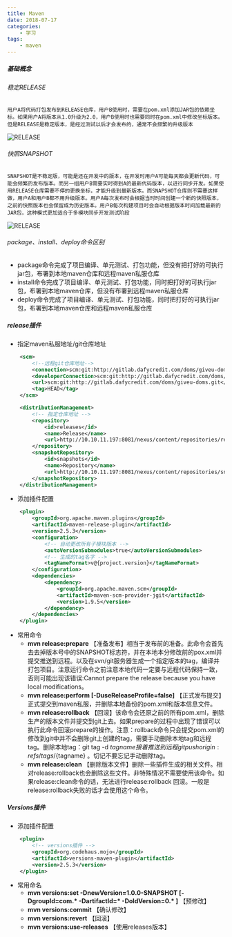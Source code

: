 ```yaml
---
title: Maven
date: 2018-07-17
categories:
    - 学习
tags:
    - maven
---
```

##### 基础概念

###### 稳定RELEASE
    用户A将代码打包发布到RELEASE仓库，用户B使用时，需要在pom.xml添加JAR包的依赖坐标。如果用户A将版本从1.0升级为2.0，用户B使用时也需要同时在pom.xml中修改坐标版本。但是RELEASE是稳定版本，是经过测试以后才会发布的，通常不会频繁的升级版本
![RELEASE](https://img-blog.csdn.net/20170325212027351?watermark/2/text/aHR0cDovL2Jsb2cuY3Nkbi5uZXQvd2FuZ2JfamF2YQ==/font/5a6L5L2T/fontsize/400/fill/I0JBQkFCMA==/dissolve/70/gravity/Center)

###### 快照SNAPSHOT
    SNAPSHOT是不稳定版，可能是还在开发中的版本，在开发时用户A可能每天都会更新代码，可能会频繁的发布版本。而另一组用户B需要实时得到A的最新代码版本，以进行同步开发。如果使用RELEASE仓库需要不停的更换坐标，才能升级到最新版本。而SNAPSHOT仓库则不需要这样做，用户A和用户B都不用升级版本。用户A每次发布时会根据当时时间创建一个新的快照版本，之前的快照版本也会保留成为历史版本。用户B每次构建项目时会自动根据版本时间加载最新的JAR包，这种模式更加适合于多模块同步开发测试阶段
![RELEASE](https://img-blog.csdn.net/20170325212438654?watermark/2/text/aHR0cDovL2Jsb2cuY3Nkbi5uZXQvd2FuZ2JfamF2YQ==/font/5a6L5L2T/fontsize/400/fill/I0JBQkFCMA==/dissolve/70/gravity/Center)

###### package、install、deploy命令区别
* package命令完成了项目编译、单元测试、打包功能，但没有把打好的可执行jar包，布署到本地maven仓库和远程maven私服仓库
* install命令完成了项目编译、单元测试、打包功能，同时把打好的可执行jar包，布署到本地maven仓库，但没有布署到远程maven私服仓库
* deploy命令完成了项目编译、单元测试、打包功能，同时把打好的可执行jar包，布署到本地maven仓库和远程maven私服仓库

<!-- more -->

##### release插件

* 指定maven私服地址/git仓库地址
```xml
    <scm>
        <!--远程git仓库地址-->
        <connection>scm:git:http://gitlab.dafycredit.com/doms/giveu-doms.git</connection>
        <developerConnection>scm:git:http://gitlab.dafycredit.com/doms/giveu-doms.git</developerConnection>
        <url>scm:git:http://gitlab.dafycredit.com/doms/giveu-doms.git</url>
        <tag>HEAD</tag>
    </scm>

    <distributionManagement>
        <!-- 指定仓库地址 -->
        <repository>
            <id>releases</id>
            <name>Release</name>
            <url>http://10.10.11.197:8081/nexus/content/repositories/releases/</url>
        </repository>
        <snapshotRepository>
            <id>snapshots</id>
            <name>Repository</name>
            <url>http://10.10.11.197:8081/nexus/content/repositories/snapshots/</url>
        </snapshotRepository>
    </distributionManagement>
```
* 添加插件配置
```xml
    <plugin>
        <groupId>org.apache.maven.plugins</groupId>
        <artifactId>maven-release-plugin</artifactId>
        <version>2.5.3</version>
        <configuration>
            <!-- 自动更改所有子模块版本 -->
            <autoVersionSubmodules>true</autoVersionSubmodules>
            <!-- 生成的tag名字 -->
            <tagNameFormat>v@{project.version}</tagNameFormat>
        </configuration>
        <dependencies>
            <dependency>
                <groupId>org.apache.maven.scm</groupId>
                <artifactId>maven-scm-provider-jgit</artifactId>
                <version>1.9.5</version>
            </dependency>
        </dependencies>
    </plugin>
```
* 常用命令
    * **mvn release:prepare** 【准备发布】相当于发布前的准备。此命令会首先去去掉版本号中的SNAPSHOT标志符，并在本地本分修改前的pox.xml并提交推送到远程。以及在svn/git服务器生成一个指定版本的tag，编译并打包项目。注意运行命令之前注意本地代码一定要与远程代码保持一致，否则可能出现该错误:Cannot prepare the release because you have local modifications。
    * **mvn release:perform [-DuseReleaseProfile=false]** 【正式发布提交】正式提交到maven私服，并删除本地备份的pom.xml和版本信息文件。
    * **mvn release:rollback** 【回滚】该命令会还原之前的所有pom.xml，删除生产的版本文件并提交到git上去。如果prepare的过程中出现了错误可以执行此命令回滚prepare的操作。注意：rollback命令只会提交pom.xml的修改到git中并不会删除git上创建的tag，需要手动删除本地tag和远程tag。删除本地tag：git tag -d ${tagname} 接着推送到远程 git push origin :refs/tags/${tagname} 。切记不要忘记手动删除tag。
    * **mvn release:clean** 【删除版本文件】删除一些插件生成的相关文件。相对release:rollback也会删除这些文件。非特殊情况不需要使用该命令。如果release:clean命令的话，无法进行release:rollback 回滚。一般是release:rollback失败的话才会使用这个命令。

##### Versions插件
* 添加插件配置
```xml
    <plugin>
        <!-- versions插件 -->
        <groupId>org.codehaus.mojo</groupId>
        <artifactId>versions-maven-plugin</artifactId>
        <version>2.5.3</version>
    </plugin>
```
* 常用命名
    * **mvn versions:set -DnewVersion=1.0.0-SNAPSHOT \[-DgroupId=com.\* -DartifactId=\* -DoldVersion=0.\* ]** 【预修改】
    * **mvn versions:commit** 【确认修改】
    * **mvn versions:revert** 【回滚】
    * **mvn versions:use-releases** 【使用releases版本】
